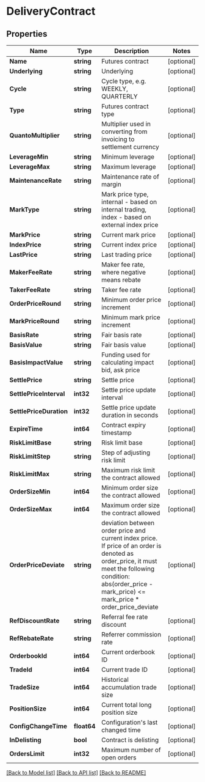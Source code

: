 # DeliveryContract

## Properties

Name | Type | Description | Notes
------------ | ------------- | ------------- | -------------
**Name** | **string** | Futures contract | [optional] 
**Underlying** | **string** | Underlying | [optional] 
**Cycle** | **string** | Cycle type, e.g. WEEKLY, QUARTERLY | [optional] 
**Type** | **string** | Futures contract type | [optional] 
**QuantoMultiplier** | **string** | Multiplier used in converting from invoicing to settlement currency | [optional] 
**LeverageMin** | **string** | Minimum leverage | [optional] 
**LeverageMax** | **string** | Maximum leverage | [optional] 
**MaintenanceRate** | **string** | Maintenance rate of margin | [optional] 
**MarkType** | **string** | Mark price type, internal - based on internal trading, index - based on external index price | [optional] 
**MarkPrice** | **string** | Current mark price | [optional] 
**IndexPrice** | **string** | Current index price | [optional] 
**LastPrice** | **string** | Last trading price | [optional] 
**MakerFeeRate** | **string** | Maker fee rate, where negative means rebate | [optional] 
**TakerFeeRate** | **string** | Taker fee rate | [optional] 
**OrderPriceRound** | **string** | Minimum order price increment | [optional] 
**MarkPriceRound** | **string** | Minimum mark price increment | [optional] 
**BasisRate** | **string** | Fair basis rate | [optional] 
**BasisValue** | **string** | Fair basis value | [optional] 
**BasisImpactValue** | **string** | Funding used for calculating impact bid, ask price | [optional] 
**SettlePrice** | **string** | Settle price | [optional] 
**SettlePriceInterval** | **int32** | Settle price update interval | [optional] 
**SettlePriceDuration** | **int32** | Settle price update duration in seconds | [optional] 
**ExpireTime** | **int64** | Contract expiry timestamp | [optional] 
**RiskLimitBase** | **string** | Risk limit base | [optional] 
**RiskLimitStep** | **string** | Step of adjusting risk limit | [optional] 
**RiskLimitMax** | **string** | Maximum risk limit the contract allowed | [optional] 
**OrderSizeMin** | **int64** | Minimum order size the contract allowed | [optional] 
**OrderSizeMax** | **int64** | Maximum order size the contract allowed | [optional] 
**OrderPriceDeviate** | **string** | deviation between order price and current index price. If price of an order is denoted as order_price, it must meet the following condition:      abs(order_price - mark_price) &lt;&#x3D; mark_price * order_price_deviate | [optional] 
**RefDiscountRate** | **string** | Referral fee rate discount | [optional] 
**RefRebateRate** | **string** | Referrer commission rate | [optional] 
**OrderbookId** | **int64** | Current orderbook ID | [optional] 
**TradeId** | **int64** | Current trade ID | [optional] 
**TradeSize** | **int64** | Historical accumulation trade size | [optional] 
**PositionSize** | **int64** | Current total long position size | [optional] 
**ConfigChangeTime** | **float64** | Configuration&#39;s last changed time | [optional] 
**InDelisting** | **bool** | Contract is delisting | [optional] 
**OrdersLimit** | **int32** | Maximum number of open orders | [optional] 

[[Back to Model list]](../README.md#documentation-for-models) [[Back to API list]](../README.md#documentation-for-api-endpoints) [[Back to README]](../README.md)


